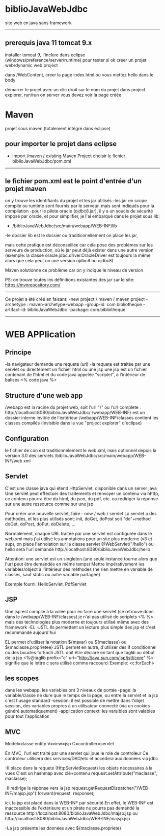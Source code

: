 # biblioJavaWebJdbc
site web en java sans framework

-----------------------------

prerequis
java 11
tomcat 9.x
-----------------------------
installer tomcat 9, 
l'inclure dans eclipse (windows/preference/server/runtime)
pour tester si ok
creer un projet web/dynamic web project

dans /WebContent, creer la page index.html ou vous mettez hello dans le body

démarrer le projet avec un clic droit sur le nom du projet dans project explorer, run/run on server
vous devez voir la page créée

Maven
================================================================================
projet sous maven (totalement intégré dans eclipse)

pour importer le projet dans eclipse
-----------------------------
- import /maven / existing Maven Project
choisir le fichier biblioJavaWebJdbc/pom.xml
-----------------------------

le fichier pom.xml est le point d'entrée d'un projet maven
-----------------------------
on y trouve les identifiants du projet et les jar utilisés
-les jar en scope compile ou runtime sont fournis par le serveur, mais sont indiqués pour la compilation
-pour le pilote oracle (ojdbc8.jar), il y a un soucis de sécurité imposé par oracle, et pour simplifier, je l'ai embarqué dans le projet 
sous lib:
- /biblioJavaWebJdbc/src/main/webapp/WEB-INF/lib

-le dossier lib est le dossier ou traditionnellement on place les jar,

mais cette pratique est déconseillée car cela pose des problèmes sur les serveurs de production, où le jar peut déjà exister dans une autre version (exemple: la classe oracle.jdbc.driver.OracleDriver est toujours la même alors que cela peut un une version ojdbc6 ou ojdbc8)

Maven solutionne ce problème car on y indique le niveau de version

PS: on trouve toutes les définitions existantes des jar sur le site:
https://mvnrepository.com/ 

-----------------------------

Ce projet a été créé en faisant:
-new project / maven / maven project
-archetype : maven-archetype-webapp
-group-id: com.bibliotheque
-artifact-id: biblioJavaWebJdbc
-package: com.bibliotheque

-----------------------------

WEB APPlication
================================================================================
Principe
-----------------------------
-la navigateur demande une requete (url)
-la requete est traitée par une servlet ou directement un fichier html ou une jsp
une jsp est un fichier contenant de l'html et du code java appelée "scriplet", à l'intérieur de balises <% code java %>

Structure d'une web app
-----------------------------
/webapp est la racine du projet web, soit l'url "/" ou l'url complete : http://localhost:8080/biblioJavaWebJdbc/
/webapp/WEB-INF/ est un dossier interne invible de l'extérieur
/webapp/WEB-INF/classes contient les classes compilés (invisible dans la vue "project explorer" d'eclipse) 

Configuration
-----------------------------
le fichier de con est traditionnelement le web.xml, mais optionnel depuis la version 3.0 des servlets
/biblioJavaWebJdbc/src/main/webapp/WEB-INF/web.xml

Servlet
-----------------------------
C'est une classe java qui étend HttpServlet, disponible dans un server java
Une servlet peut effectuer des traitements et renvoyer un contenu via hhttp, ce contenu pourra être du html, du json, du pdf, etc.
ou rediriger la réponse sur une autre ressource comme sur une jsp

Pour créer une nouvelle servlet, faire - new / web / servlet
La servlet a des méthodes, et les plus utilisés sont: init, doGet, doPost
soit "do"+method doGet, doPost, doPut, doDelete, ...

Normalement, chaque URL traitée par une servlet est configurée dans le web.xml
mais j'ai utilisé les annotations pour un site plus moderne (v3 et sup), on place l'annolation sur la classe servlet
@WebServlet("/hello")
ou hello sera l'url demandé http://localhost:8080/biblioJavaWebJdbc/hello

Attention: une servlet est un singleton (une seule instance tourne alors que l'url peut être demandée en même temps)
Mettre impérativement les variables/object à l'intérieur des méthodes
(ne rien mettre en variable de classes, sauf static ou autre variable partagée)

Exemple fourni: HelloServlet, PdfServlet

JSP
-----------------------------
Une jsp est compilé à la volée pour en faire une servlet (se retrouve donc dans le /webapp/WEB-INF/classes)
je n'ai pas utilisé de scriplets <% %> mais des technologies plus moderne et toujours utilisé même avec des framework
-EL
-JSTL
Ils permettent un lecture plus simple des jsp et c'est recommandé aujourd'hui

EL permet d'utiliser la notation ${mavar} ou ${maclasse} ou ${maclasse.proprietee}
JSTL permet en autre, d'utiliser des if conditionnel ou des boucles forEach
JSTL doit être déclaré en tant que taglib au début de la jsp
<%@taglib prefix="c" uri="http://java.sun.com/jsp/jstl/core" %>
signifie que le lettre c sera utilisé comme raccourci
Exemple: <c:forEach>

les scopes
-----------------------------
dans les webapp, les variables ont 3 niveaux de portée
-page: la variable/classe ne dure que le temps de la page, ou entre la servlet et la jsp
c'est l'usage standard
-session: il est possible de mettre dans l'objet session, des variables propres à un utilisateur connecté (via un cookies généré automatiquement)
-application context: les varaibles sont valables pour tout l'application

MVC
-----------------------------
Model=classe entity
V=view=jsp
C=controller=servlet

En MVC, l'url est traité par une servlet qui joue le role de controleur
Ce controleur utilisera des services/DAO/etc et accèdera aux données via jdbc

-Il place dans la requete (HttpServletRequest) les objets nécessaires à la vues 
C'est un hashmap avec clé+contenu
request.setAttribute("maclasse", maclasse);

-Il redirige la réponse vers la jsp
request.getRequestDispatcher("/WEB-INF/majsp.jsp").forward(request, response);	

ici, la jsp est placé dans le WEB-INF par sécurité
En effet, le WEB-INF est inaccessible de l'extérieure et un pirate ne pourra pas demandé la ressource 
http://localhost:8080/biblioJavaWebJdbc/majsp.jsp ou http://localhost:8080/biblioJavaWebJdbc/WEB-INF/majsp.jsp

-La jsp présente les données avec 
${maclasse.propriete}








